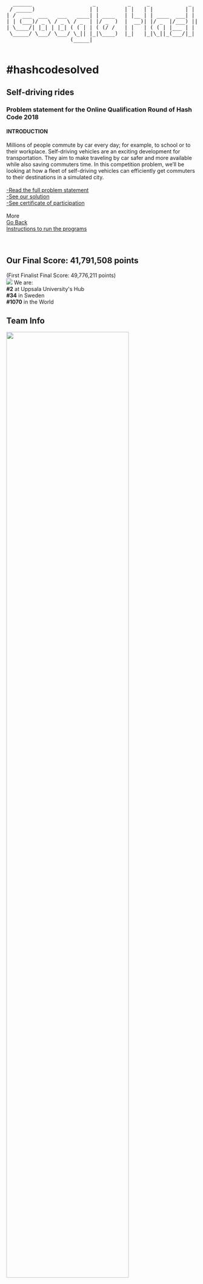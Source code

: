 <pre id="top">
  ______                   _          _     _            _         ______          _          ______   ______  __  _____  
 / _____)                 | |        | |   | |          | |       / _____)        | |        (_____ \ / __   |/  |/ ___ \ 
| /  ___  ___   ___   ____| | ____   | |__ | | ____  ___| | _    | /      ___   _ | | ____     ____) ) | //| /_/ ( (   ) )
| | (___)/ _ \ / _ \ / _  | |/ _  )  |  __)| |/ _  |/___) || \   | |     / _ \ / || |/ _  )   /_____/| |// | | | |> > < < 
| \____/| |_| | |_| ( ( | | ( (/ /   | |   | ( ( | |___ | | | |  | \____| |_| ( (_| ( (/ /    _______|  /__| | | ( (___) )
 \_____/ \___/ \___/ \_|| |_|\____)  |_|   |_|\_||_(___/|_| |_|   \______)___/ \____|\____)  (_______)\_____/  |_|\_____/ 
                    (_____|                                                                                               

</pre>

<h1>#hashcodesolved</h1>

<h2>Self-driving rides</h2>
<h3>Problem statement for the Online Qualification Round of Hash Code 2018</h3>
<h4><b>INTRODUCTION</b></h4>
Millions of people commute by car every day; for example, to school or to their workplace.
Self-driving vehicles are an exciting development for transportation. They aim to make traveling by car safer
and more available while also saving commuters time.
In this competition problem, we’ll be looking at how a fleet of self-driving vehicles can efficiently get
commuters to their destinations in a simulated city. <br><br>
<a href="https://github.com/yogurt1989/Google-Hash-Code/blob/master/2018/Problem%20Statement%20-%20Online%20Qualification%20Round%20(2018).pdf"> -Read the full problem statement</a><br>
<a href="https://github.com/yogurt1989/Google-Hash-Code/blob/master/2018/Main.py"> -See our solution </a><br>
<a href="https://github.com/yogurt1989/Google-Hash-Code/blob/master/2018/Hash%20Code%202018%20-%20Certificate%20for%20Online%20Qualification%20Round%20-%20mauro.pappaterra%40gmail.com.pdf"> -See certificate of participation </a><br>

<br>
More <br>
<a href="https://github.com/yogurt1989/Google-Hash-Code">Go Back</a> <br>
<a href="#help">Instructions to run the programs</a> <br>
<br>
<br>

<h2>Our Final Score: <b>41,791,508 points</b></h2>
(First Finalist Final Score: 49,776,211 points)<br>
<img src="https://i.imgur.com/6uTkq3j.jpg">
We are: <br>
<b>#2</b> at Uppsala University's Hub<br>
<b>#34</b> in Sweden <br>
<b>#1070</b> in the World <br>

<h2>Team Info</h2>
<img src="https://i.imgur.com/q6n77I9.png" width=80%>

<h2>Our Stats</h2> 
<h3>Total Score</h3>
<img src="https://i.imgur.com/VMoypRs.png" width=80%>

<h3>Sample: B - Should be easy</h3>
<img src="https://i.imgur.com/h1dWTF7.png" width=80%>

<h3>Sample: C - No Hurry</h3>
<img src="https://i.imgur.com/06z4KpD.png" width=80%>

<h3>Sample: D - Metropolis</h3>
<img src="https://i.imgur.com/u189DTr.png" width=80%>

<h3>Sample: E - High Bonus</h3>
<img src="https://i.imgur.com/eNNIoYE.png" width=80%>
<br>
<a href="#top">Back to Top</a> 
<br>
<hr>
<h3 id="help">Instructions to run the programs</h3>
-Clone or download this repository<br>
-To run these programs in your computer you need to <a href="https://www.python.org/downloads/">download and install Python 3.</a><br>
-To execute from the command line on a Ms Windows system you need to <a href="https://docs.python.org/2/using/windows.html">add Python to the PATH environmental variable.</a><br>
-Do not hesitate to contact me if you have any problems running these programs or if you find any bugs <br>

<h4>From the command line:</h4>
1. Open a terminal <br>
2. Navigate to the folder where the files are located <br>
3. On the command line execute: <br>
&nbsp &nbsp &nbsp <code>> python3 <i>script</i>.py </code> <br>
&nbsp &nbsp &nbsp <b>Notice: Replace <i>script</i> with the name of the file you want to execute e.g. PancakeFlipper.py</b> <br>

<h4>From the Python interpreter:</h4>
1. Open Python <br>
2. On the prompt execute: <br>
&nbsp &nbsp &nbsp <code>> exec(open("<i>path</i>/<i>script</i>.py").read())</code> <br>
&nbsp &nbsp &nbsp <b>Notice: Replace <i>path</i> with the local path to the folder that contains the script you want to execute</b> <br>
&nbsp &nbsp &nbsp &nbsp &nbsp &nbsp &nbsp &nbsp &nbsp &nbsp<b>Replace <i>script</i> with the name of the file you want to execute e.g. PancakeFlipper.py</b> <br>
<br>
<a href="#top">Back to Top</a> 
<br>
